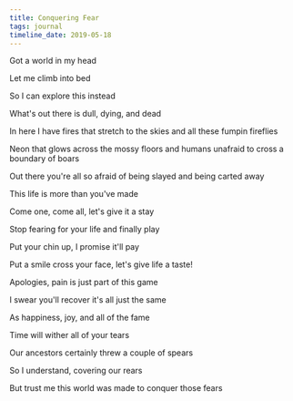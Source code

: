 ```yaml
---
title: Conquering Fear
tags: journal
timeline_date: 2019-05-18
---
```


Got a world in my head

Let me climb into bed

So I can explore this instead

What's out there is dull, dying, and dead

In here I have fires that stretch to the skies and all these fumpin fireflies

Neon that glows across the mossy floors and humans unafraid to cross a boundary of boars

Out there you're all so afraid of being slayed and being carted away

This life is more than you've made

Come one, come all, let's give it a stay

Stop fearing for your life and finally play

Put your chin up, I promise it'll pay

Put a smile cross your face, let's give life a taste!

Apologies, pain is just part of this game

I swear you'll recover it's all just the same

As happiness, joy, and all of the fame

Time will wither all of your tears

Our ancestors certainly threw a couple of spears 

So I understand, covering our rears

But trust me this world was made to conquer those fears
